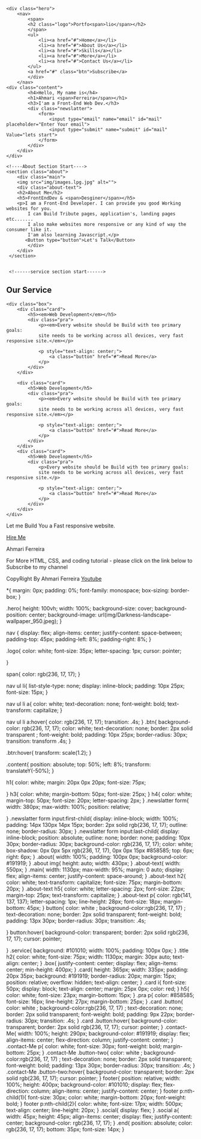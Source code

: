 <!DOCTYPE html>
<html lang="en">
<head>
    <meta charset="UTF-8">
    <meta http-equiv="X-UA-Compatible" content="IE=edge">
    <meta name="viewport" content="width=device-width, initial-scale=1.0">
    <link rel="stylesheet" href="styles.css">
    <link rel="stylesheet" href="https://cdnjs.cloudflare.com/ajax/libs/font-
    awesome/6.2.0/css/all.min.css">
    <title>My Portfolio !</title>
</head>
<body>
    
<!----Start of Portfoilio---->
   
    <div class="hero">
        <nav>
            <span>
            <h2 class="logo">Portfo<span>lio</span></h2>
            </span>
            <ul>
                <li><a href="#">Home</a></li>
                <li><a href="#">About Us</a></li>
                <li><a href="#">Skills</a></li>
                <li><a href="#">More</a></li>
                <li><a href="#">Contact Us</a></li>
            </ul>
            <a href="#" class="btn">Subscribe</a>
            </div>
        </nav>  
    <div class="content">
            <h4>Hello, My name is</h4>
            <h1>Ahmari <span>Ferreira</span></h1>
            <h3>I'am a Front-End Web Dev.</h3>
            <div class="newslatter">
                <form>
                    <input type="email" name="email" id="mail" placeholder="Enter Your email">
                    <input type="submit" name="submit" id="mail" Value="lets start">
                </form>
            </div>
        </div>
    </div>
    
    <!----About Section Start---->
    <section class="about">
        <div class="main">
        <img src="img/images.lpg.jpg" alt="">
        <div class="about-text">
        <h2>About Me</h2>
        <h5>FrontEndDev & <span>Desginer</span></h5>
        <p>I am a Front-End Developer. I can provide you good Working websites for you.
            I can Build Tribute pages, application's, landing pages etc.......
            I also make websites more responsive or any kind of way the consumer like it. 
            I'am also learning Javascript.</p>
           <Button type="button">Let's Talk</Button>
            </div>
        </div> 
     </section>
     
     
     <!------service section start------>
<div class="service">
    <div class="title">
        <h2>Our Service</h2>
    </div>
    
    <div class="box">
        <div class="card">
            <h5><em>Web Development</em></h5>
            <div class="pra">
                <p><em>Every website should be Build with teo primary goals:
                site needs to be working across all devices, very fast responsive site.</em></p>

                <p style="text-align: center;">
                    <a class="button" href="#">Read More</a>
                </p>
            </div>
        </div>
        
        <div class="card">
            <h5>Web Development</h5>
            <div class="pra">
                <p><em>Every website should be Build with teo primary goals:
                site needs to be working across all devices, very fast responsive site.</em></p>

                <p style="text-align: center;">
                    <a class="button" href="#">Read More</a>
                </p>
            </div>
        </div>
        <div class="card">
            <h5>Web Development</h5>
            <div class="pra">
                <p>Every website should be Build with teo primary goals:
                site needs to be working across all devices, very fast responsive site.</p>

                <p style="text-align: center;">
                    <a class="button" href="#">Read More</a>
                </p>
            </div>
        </div>
    </div>
</div>

  <!------Contact Me------>
  <div class="contact-Me">
    <p>Let me Build You a Fast responsive website.</p>
    <a class="button-two" href="#">Hire Me</a>
  </div>

  <!---Footer Start--->
  <footer>
    <p>Ahmari Ferreira</p>
    <P>For More HTML, CSS, and coding tutorial - please click on the link below to 
        Subscribe to my channel</P>
        <p class="end">CopyRight By Ahmari Ferreira
            <a id="tribute-link"href="https://www.youtube.com/channel/UCgRWHT8ycXEUJbWam0hILtA">Youtube</a>
        </p>
  </footer>
</body>
</html




*{
margin: 0px;
padding: 0%;
font-family: monospace;
box-sizing: border-box;
}

.hero{
    height: 100vh;
    width: 100%;
    background-size: cover;
    background-position: center;
    background-image: url(img/Darkness-landscape-wallpaper_950.jpeg);
    }

nav {
    display: flex;
    align-items: center;
    justify-content: space-between;
    padding-top: 45px;
    padding-left: 8%;
    padding-right: 8%;
}

.logo{
    color: white;
    font-size: 35px;
    letter-spacing: 1px;
    cursor: pointer;

}

span{
   color: rgb(236, 17, 17);
}

nav ul li{
    list-style-type: none;
    display: inline-block;
    padding: 10px 25px;
    font-size: 15px;
}

nav ul li a{
    color: white;
    text-decoration: none;
    font-weight: bold;
    text-transform: capitalize;
}

nav ul li a:hover{
    color: rgb(236, 17, 17);
    transition: .4s;
}
.btn{
    background-color: rgb(236, 17, 17);
    color: white;
    text-decoration: none;
    border: 2px solid transparent ;
    font-weight: bold;
    padding: 10px 25px;
    border-radius: 30px;
    transition: transform .4s;
}

.btn:hover{
    transform: scale(1.2);
}

.content{
    position: absolute;
    top: 50%;
    left: 8%;
    transform: translateY(-50%);
}

h1{
    color: white;
    margin: 20px 0px 20px;
    font-size: 75px;

}
h3{
    color: white;
    margin-bottom: 50px;
    font-size: 25px;
}
h4{
    color: white;
    margin-top: 50px;
    font-size: 20px;
    letter-spacing: 2px;
}
.newslatter form{
    width: 380px;
    max-width: 100%;
    position: relative;

}
.newslatter form input:first-child{
    display: inline-block;
    width: 100%;
    padding: 14px 130px 14px 15px;
    border: 2px solid rgb(236, 17, 17);
    outline: none;
    border-radius: 30px;
}
.newslatter form input:last-child{
display: inline-block;
position: absolute;
outline: none;
border: none;
padding: 10px 30px;
border-radius: 30px;
background-color: rgb(236, 17, 17);
color: white;
box-shadow: 0px 0px 5px rgb(236, 17, 17), 0px 0px 15px #858585;
top: 6px;
right: 6px;
}
.about{
    width: 100%;
    padding: 100px 0px;
    background-color: #191919;
}
.about img{
    height: auto;
    width: 430px;
}
.about-text{
    width: 550px;
}
.main{
    width: 1130px;
    max-width: 95%;
    margin: 0 auto;
    display: flex;
    align-items: center;
    justify-content: space-around;
}
.about-text h2{
    color: white;
    text-transform: capitalize;
    font-size: 75px;
    margin-bottom: 20px;
}
.about-text h5{
    color: white;
    letter-spacing: 2px;
    font-size: 22px;
    margin-top: 25px;
    text-transform: capitalize;
}
.about-text p{
    color: rgb(141, 137, 137);
    letter-spacing: 1px;
    line-height: 28px;
    font-size: 18px;
    margin-bottom: 45px;
}
button{
    color: white ;
    background-color:rgb(236, 17, 17) ;
    text-decoration: none;
    border: 2px solid transparent;
    font-weight: bold;
    padding: 13px 30px;
    border-radius: 30px;
    transition: .4s;

}
button:hover{
    background-color: transparent;
    border: 2px solid rgb(236, 17, 17);
    cursor: pointer;

}
.service{
background: #101010;
width: 100%;
padding: 100px 0px;
}
.title h2{
    color: white;
    font-size: 75px;
    width: 1130px;
    margin: 30px auto;
    text-align: center;
}
.box{
    justify-content: center;
    display: flex;
    align-items: center;
    min-height: 400px;
}
.card{
    height: 365px;
    width: 335px;
    padding: 20px 35px;
    background: #191919;
    border-radius: 20px;
    margin: 15px;
    position: relative;
    overflow: hidden;
    text-align: center;
}
.card i{
    font-size: 50px;
    display: block;
    text-align: center;
    margin: 25px 0px;
    color: red;
}
h5{
    color: white;
    font-size: 23px;
    margin-bottom: 15px;
}
.pra p{
color: #858585;
font-size: 16px;
line-height: 27px;
margin-bottom: 25px;
}
.card .button{
    color: white ;
    background-color:rgb(236, 17, 17) ;
    text-decoration: none;
    border: 2px solid transparent;
    font-weight: bold;
    padding: 9px 22px;
    border-radius: 30px;
    transition: .4s;
   }
   .card .button:hover{
    background-color: transparent;
    border: 2px solid rgb(236, 17, 17);
    cursor: pointer;
}
.contact-Me{
width: 100%;
height: 290px;
background-color: #191919;
display: flex;
align-items: center;
flex-direction: column;
justify-content: center;
}
.contact-Me p{
    color: white;
    font-size: 30px;
    font-weight: bold;
    margin-bottom: 25px;
}
.contact-Me .button-two{
    color: white ;
    background-color:rgb(236, 17, 17) ;
    text-decoration: none;
    border: 2px solid transparent;
    font-weight: bold;
    padding: 13px 30px;
    border-radius: 30px;
    transition: .4s;
}
.contact-Me .button-two:hover{
    background-color: transparent;
    border: 2px solid rgb(236, 17, 17);
    cursor: pointer;
}
footer{
    position: relative;
    width: 100%;
    height: 400px;
    background-color: #101010;
    display: flex;
    flex-direction: column;
    align-items: center;
    justify-content: center;
    }
    footer p:nth-child(1){
        font-size: 30px;
        color: white;
        margin-bottom: 20px;
        font-weight: bold;
    }
    footer p:nth-child(2){
        color: white;
        font-size: 17px;
        width: 500px;
        text-align: center;
        line-height: 20px;
    }
    .social{
        display: flex;
    }
    .social a{
        width: 45px;
        height: 45px;
        align-items: center;
        display: flex;
        justify-content: center;
        background-color: rgb(236, 17, 17);
    }
.end{
    position: absolute;
    color: rgb(236, 17, 17);
    bottom: 35px;
    font-size: 14px;
}
